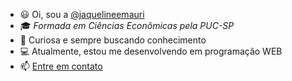 * 😃 Oi, sou a [@jaquelineemauri](https://www.linkedin.com/in/jaquelineemauri/)
* 🎓 _Formada em Ciências Econômicas pela PUC-SP_
* 🧩 Curiosa e sempre buscando conhecimento
* 💻 Atualmente, estou me desenvolvendo em programação WEB
* 📫 [Entre em contato](jaqueline.mauri@gmail.com)
